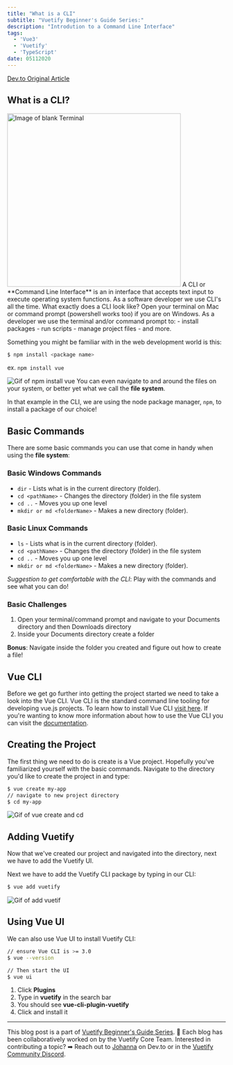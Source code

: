 ```yaml
---
title: "What is a CLI"
subtitle: "Vuetify Beginner's Guide Series:"
description: "Introdution to a Command Line Interface"
tags: 
  - 'Vue3'
  - 'Vuetify'
  - 'TypeScript'
date: 05112020
---
```


<a href="https://dev.to/bboyakers/what-is-a-cli-53a6" target="_blank" class="text-blue-600 hover:underline visited:text-purple-600">Dev.to Original Article</a>

## What is a CLI?
<img src="https://dev-to-uploads.s3.amazonaws.com/i/rk2z3duexrmf05utoydr.PNG" alt="Image of blank Terminal" width="400px"/>
A CLI or **Command Line Interface** is an in interface that accepts text input to execute operating system functions. As a software developer we use CLI's all the time. What exactly does a CLI look like? Open your terminal on Mac or command prompt (powershell works too) if you are on Windows. As a developer we use the terminal and/or command prompt to:
- install packages
- run scripts
- manage project files 
- and more. 

Something you might be familiar with in the web development world is this:
``` bash
$ npm install <package name>
```
ex. `npm install vue`

![Gif of npm install vue](https://dev-to-uploads.s3.amazonaws.com/i/pro0g6xdis22hcjtonn7.gif)
You can even navigate to and around the files on your system, or better yet what we call the **file system**.

In that example in the CLI, we are using the node package manager, `npm`, to install a package of our choice!

## Basic Commands
There are some basic commands you can use that come in handy when using the **file system**:

### Basic Windows Commands
- `dir` - Lists what is in the current directory (folder).
- `cd <pathName>` - Changes the directory (folder) in the file system
- `cd ..` - Moves you up one level
- `mkdir or md <folderName>` - Makes a new directory (folder).

### Basic Linux Commands
- `ls` - Lists what is in the current directory (folder).
- `cd <pathName>` - Changes the directory (folder) in the file system
- `cd ..` - Moves you up one level
- `mkdir or md <folderName>` - Makes a new directory (folder).

*Suggestion to get comfortable with the CLI*: 
Play with the commands and see what you can do!

### Basic Challenges
1.	Open your terminal/command prompt and navigate to  your Documents directory and then Downloads directory
2.	Inside your Documents directory  create a folder

**Bonus**: Navigate inside the folder you created and figure out how to create a file!

## Vue CLI
Before we get go further into getting the project started we need to take a look into the Vue CLI. Vue CLI is the standard command line tooling for developing vue.js projects. To learn how to install Vue CLI [visit here](https://cli.vuejs.org/). If you're wanting to know more information about how to use the Vue CLI you can visit the [documentation](https://cli.vuejs.org/guide/).

## Creating the Project
The first thing we need to do is create is a Vue project. Hopefully you've familiarized yourself with the basic commands. Navigate to the directory you'd like to create the project in and type:

```bash
$ vue create my-app
// navigate to new project directory
$ cd my-app
```
![Gif of vue create and cd](https://dev-to-uploads.s3.amazonaws.com/i/l8qoqv927550in0j1l60.gif)

## Adding Vuetify
Now that we've created our project and navigated into the directory, next we have to add the Vuetify UI.

Next we have to add the Vuetify CLI package by typing in our CLI:

``` bash
$ vue add vuetify
```
![Gif of add vuetif](https://dev-to-uploads.s3.amazonaws.com/i/2fw1znjv09qyznpdpqm5.gif)

## Using Vue UI
We can also use Vue UI to install Vuetify CLI:
```bash
// ensure Vue CLI is >= 3.0
$ vue --version

// Then start the UI
$ vue ui
```
1. Click **Plugins**
2. Type in **vuetify** in the search bar
3. You should see **vue-cli-plugin-vuetify**
4. Click and install it

---

This blog post is a part of [Vuetify Beginner's Guide Series](https://vuetifyjs.com/en/introduction/guide/). 🐣 Each blog has been collaboratively worked on by the Vuetify Core Team. Interested in contributing a topic? ➡ Reach out to [Johanna](https://dev.to/johannarlee) on Dev.to or in the [Vuetify Community Discord](https://discord.com/invite/s93b7Fv). 
